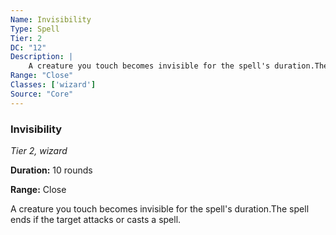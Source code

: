 ```yaml
---
Name: Invisibility
Type: Spell
Tier: 2
DC: "12"
Description: |
    A creature you touch becomes invisible for the spell's duration.The spell ends if the target attacks or casts a spell.Duration: "10 rounds"
Range: "Close"
Classes: ['wizard']
Source: "Core"
---
```


### Invisibility

_Tier 2, wizard_

**Duration:** 10 rounds

**Range:** Close

A creature you touch becomes invisible for the spell's duration.The spell ends if the target attacks or casts a spell.

